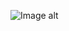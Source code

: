 
![Image alt]([https://github.com/{username}/{repository}/raw/{branch}/{path}/image.png](https://i.imgur.com/VUE06sn.png))

